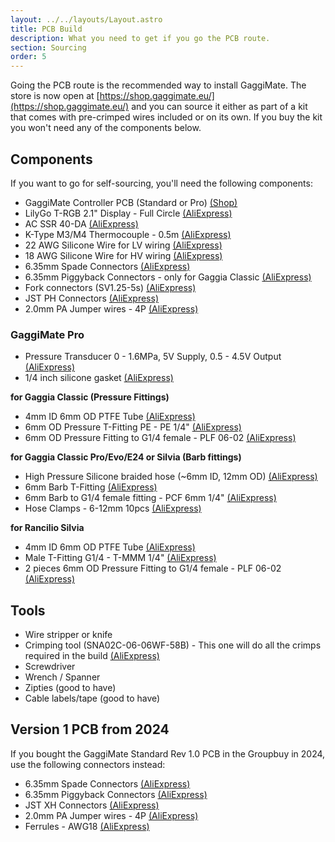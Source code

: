 ```yaml
---
layout: ../../layouts/Layout.astro
title: PCB Build
description: What you need to get if you go the PCB route.
section: Sourcing
order: 5
---
```


Going the PCB route is the recommended way to install GaggiMate. The store is now open at [https://shop.gaggimate.eu/](https://shop.gaggimate.eu/) and you can source it either as part of a kit that comes with pre-crimped wires included or on its own. If you buy the kit you won't need any of the components below.

## Components

If you want to go for self-sourcing, you'll need the following components:

* GaggiMate Controller PCB (Standard or Pro)  [(Shop)](https://shop.gaggimate.eu/collections/parts)
* LilyGo T-RGB 2.1" Display - Full Circle [(AliExpress)](https://s.click.aliexpress.com/e/_EwmnrEs)
* AC SSR 40-DA [(AliExpress)](https://s.click.aliexpress.com/e/_EHYcrLa)
* K-Type M3/M4 Thermocouple - 0.5m [(AliExpress)](https://s.click.aliexpress.com/e/_Ez9hyd6)
* 22 AWG Silicone Wire for LV wiring [(AliExpress)](https://s.click.aliexpress.com/e/_EQltZj2)
* 18 AWG Silicone Wire for HV wiring [(AliExpress)](https://s.click.aliexpress.com/e/_EJ5sOfm)
* 6.35mm Spade Connectors [(AliExpress)](https://s.click.aliexpress.com/e/_EuLcsLO)
* 6.35mm Piggyback Connectors - only for Gaggia Classic [(AliExpress)](https://s.click.aliexpress.com/e/_EytfYJO)
* Fork connectors (SV1.25-5s) [(AliExpress)](https://s.click.aliexpress.com/e/_EIAVCxe)
* JST PH Connectors [(AliExpress)](https://s.click.aliexpress.com/e/_EQVvGV6)
* 2.0mm PA Jumper wires - 4P [(AliExpress)](https://s.click.aliexpress.com/e/_EQ4BcnO)

### GaggiMate Pro

* Pressure Transducer 0 - 1.6MPa, 5V Supply, 0.5 - 4.5V Output [(AliExpress)](https://s.click.aliexpress.com/e/_Evn1mNS)
* 1/4 inch silicone gasket [(AliExpress)](https://s.click.aliexpress.com/e/_EuWMCw8)

**for Gaggia Classic (Pressure Fittings)**

* 4mm ID 6mm OD PTFE Tube [(AliExpress)](https://s.click.aliexpress.com/e/_EGn7WBq)
* 6mm OD Pressure T-Fitting PE - PE 1/4" [(AliExpress)](https://s.click.aliexpress.com/e/_EyxHEI4)
* 6mm OD Pressure Fitting to G1/4 female - PLF 06-02 [(AliExpress)](https://s.click.aliexpress.com/e/_EzlXYGY)

**for Gaggia Classic Pro/Evo/E24 or Silvia (Barb fittings)**

* High Pressure Silicone braided hose (~6mm ID, 12mm OD) [(AliExpress)](https://s.click.aliexpress.com/e/_EvUXSPe)
* 6mm Barb T-Fitting [(AliExpress)](https://s.click.aliexpress.com/e/_Ev2iqBQ)
* 6mm Barb to G1/4 female fitting - PCF 6mm 1/4" [(AliExpress)](https://s.click.aliexpress.com/e/_EGT7xgU)
* Hose Clamps - 6-12mm 10pcs [(AliExpress)](https://s.click.aliexpress.com/e/_EyizSFY)

**for Rancilio Silvia**
* 4mm ID 6mm OD PTFE Tube [(AliExpress)](https://s.click.aliexpress.com/e/_EGn7WBq)
* Male T-Fitting G1/4 - T-MMM 1/4" [(AliExpress)](https://www.aliexpress.com/item/1005005296973353.html)
* 2 pieces 6mm OD Pressure Fitting to G1/4 female - PLF 06-02 [(AliExpress)](https://s.click.aliexpress.com/e/_EzlXYGY)

## Tools

* Wire stripper or knife
* Crimping tool  (SNA02C-06-06WF-58B) - This one will do all the crimps required in the build [(AliExpress)](https://a.aliexpress.com/_EuVLJ9A)
* Screwdriver
* Wrench / Spanner
* Zipties (good to have)
* Cable labels/tape (good to have)

## Version 1 PCB from 2024

If you bought the GaggiMate Standard Rev 1.0 PCB in the Groupbuy in 2024, use the following connectors instead:

* 6.35mm Spade Connectors [(AliExpress)](https://s.click.aliexpress.com/e/_Ew8LURi)
* 6.35mm Piggyback Connectors [(AliExpress)](https://s.click.aliexpress.com/e/_EH4r52U)
* JST XH Connectors [(AliExpress)](https://s.click.aliexpress.com/e/_EHaVBXe)
* 2.0mm PA Jumper wires - 4P [(AliExpress)](https://s.click.aliexpress.com/e/_EQEyQGy)
* Ferrules - AWG18 [(AliExpress)](https://s.click.aliexpress.com/e/_EuV5olm)
